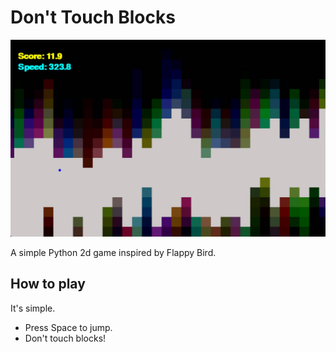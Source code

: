 # Don't Touch Blocks
![game_scene_01](readme_images/game_scene_01.jpg)

A simple Python 2d game inspired by Flappy Bird.

## How to play
It's simple.
- Press Space to jump.
- Don't touch blocks!
